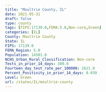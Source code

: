```yaml
---
title: "Moultrie County, IL"
date: 2021-05-31
draft: false
type: county
tags: [FIPS:17139.0,FEMA:5.0,Non-core,Green]
categories: [IL]
County: Moultrie County
State: IL
FIPS: 17139.0
FEMA_Region: 5.0
Population: 14501.0
NCHS_Urban_Rural_Classification: Non-core
Tests_in_prior_14_days: 380.0
Fourteen_day_test_rate_per_100000: 2621.0
Percent_Positivity_in_prior_14_days: 0.039
Level: Green
url: /states/IL/moultrie-county
---
```



